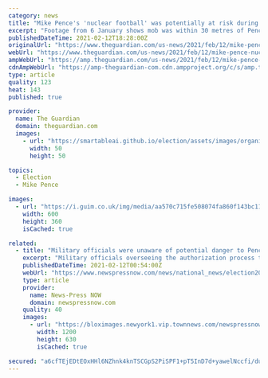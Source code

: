 ```yaml
---
category: news
title: "Mike Pence's 'nuclear football' was potentially at risk during Capitol riot"
excerpt: "Footage from 6 January shows mob was within 30 metres of Pence and air force officer carrying briefcase with nuclear codes"
publishedDateTime: 2021-02-12T18:28:00Z
originalUrl: "https://www.theguardian.com/us-news/2021/feb/12/mike-pence-nuclear-football-capitol-riot"
webUrl: "https://www.theguardian.com/us-news/2021/feb/12/mike-pence-nuclear-football-capitol-riot"
ampWebUrl: "https://amp.theguardian.com/us-news/2021/feb/12/mike-pence-nuclear-football-capitol-riot"
cdnAmpWebUrl: "https://amp-theguardian-com.cdn.ampproject.org/c/s/amp.theguardian.com/us-news/2021/feb/12/mike-pence-nuclear-football-capitol-riot"
type: article
quality: 123
heat: 143
published: true

provider:
  name: The Guardian
  domain: theguardian.com
  images:
    - url: "https://smartableai.github.io/election/assets/images/organizations/theguardian.com-50x50.jpg"
      width: 50
      height: 50

topics:
  - Election
  - Mike Pence

images:
  - url: "https://i.guim.co.uk/img/media/aa570c715fe508074fa860f143bc11e882931278/0_103_3277_1966/master/3277.jpg?width=300&quality=45&auto=format&fit=max&dpr=2&s=55d5ec64a57c06a57b87f6d8c091f553"
    width: 600
    height: 360
    isCached: true

related:
  - title: "Military officials were unaware of potential danger to Pence's 'nuclear football' during Capitol riot"
    excerpt: "Military officials overseeing the authorization process to launch nuclear weapons were unaware on January 6 that then-Vice President Mike Pence's military aide carrying the \"nuclear football\" was pote"
    publishedDateTime: 2021-02-12T00:54:00Z
    webUrl: "https://www.newspressnow.com/news/national_news/election2020/military-officials-were-unaware-of-potential-danger-to-pences-nuclear-football-during-capitol-riot/article_ff498c98-ab9f-52d8-ba12-6bea88c01b43.html"
    type: article
    provider:
      name: News-Press NOW
      domain: newspressnow.com
    quality: 40
    images:
      - url: "https://bloximages.newyork1.vip.townnews.com/newspressnow.com/content/tncms/custom/image/bcf8e96c-4b35-11e5-9c03-7b4fbbdd1e31.jpg"
        width: 1200
        height: 630
        isCached: true

secured: "a6cfTEjEDtEOxHHl6NZhnk4knTSCGpS2PiSPF1+pT5InD7d+yawelNccfi/duHsI+hJt+p8ZqI7Jza5cVVxaXsQf1tXBywkq9GQnfSBlTeoj1qSrY02Nise1b+ciJEfGGsJhfKh25O+tQryS6MoSzW+DYjWbJZFy4KxNz+bigXYc9yOPYoPP38DJJkBNO3SdS+jrWOoa8aPmN4/L07NNX+/obXfEzjgC1uqfHi6+DH2nmtYkSm96nkundxxq1zoX2V7awshFHbbD9zVgJAEVz/fNQpXEPZkpRFZCjrUXbNulBhTjW8YW4FlvrG9E0/5JIPFX/qcLjiHY32x7GfhIcCFrMwQz0TwXsTSmnZCxr1o=;xdy5+5mAM8RdVSXHlrnEFg=="
---
```


